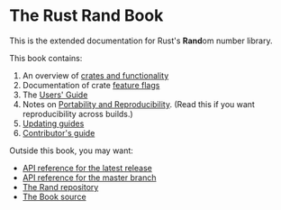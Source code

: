 # The Rust Rand Book

This is the extended documentation for Rust's **Rand**om number library.

This book contains:

1.  An overview of [crates and functionality](crates.md)
2.  Documentation of crate [feature flags](features.md)
3.  The [Users' Guide](guide.md)
4.  Notes on [Portability and Reproducibility](portability.md).
    (Read this if you want reproducibility across builds.)
5.  [Updating guides](update.md)
6.  [Contributor's guide](contributing.md)

Outside this book, you may want:

-   [API reference for the latest release](https://docs.rs/rand/)
-   [API reference for the master branch](https://rust-random.github.io/rand/)
-   [The Rand repository](https://github.com/rust-random/rand/)
-   [The Book source](https://github.com/rust-random/book/)
